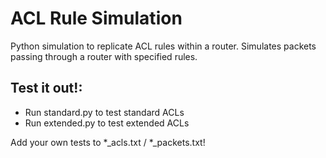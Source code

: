 # ACL Rule Simulation

Python simulation to replicate ACL rules within a router. Simulates packets passing through a router with specified rules.

## Test it out!:
- Run standard.py to test standard ACLs
- Run extended.py to test extended ACLs

Add your own tests to *_acls.txt / *_packets.txt! 